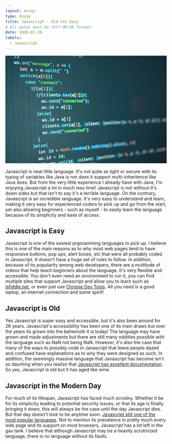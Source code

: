 ```yaml
---
layout: essay
type: essay
title: Javascript - Old Yet Easy
# All dates must be YYYY-MM-DD format!
date: 2020-01-19
labels:
  - Javascript
---
```


<img class="ui tiny right spaced image" src="../images/javascript.jpg">


Javascript is neat little language. It's not quite as tight or secure with its typing of variables like Java is nor does it support multi-inheritence like Java does. But from the very little experience I already have with Java, I'm enjoying Javascript a lot in much less time! Javascript is not without it's down sides but that isn't to say it's a terrible language. On the contrary, Javascript is an incredible language. It's very easy to understand and learn, making it very easy for experienced coders to pick up and go from the start, yet also allowing beginners - such as myself - to easily learn the language because of its simplicity and ease of access.

## Javascript is Easy

Javascript is one of the easiest prgoramming languages to pick up. I believe this is one of the main reasons as to why most web pages tend to have responsive buttons, pop ups, alert boxes, etc that were all probably coded in Javascript. It doesn't have a huge set of rules to follow. In addition, because of its popularity among web developers, there are a multitude of videos that help teach beginners about the language. It's very flexible and accessible. You don't even need an environment to run it, you can find multiple sites that support Javascript and allow you to learn such as [jsfiddle.net](https://jsfiddle.net/), or even just use [Chrome Dev Tools](https://developers.google.com/web/tools/chrome-devtools). All you need is a good laptop, an internet connection and some spirit!

## Javascript is Old

Yes Javascript is super easy and accessible, but it's also been around for 26 years. Javascript's accessibility has been one of its main draws but over the years its grown into the behemoth it is today! The language may have grown and made adjustments but there are still many oddities possible with the language such as NaN not being NaN. However, it's also the case that many of the ways to possibly code in Javascript that leave people dazed and confused have explanations as to why they were designed as such. In addition, the seemingly massive language that Javascript has become isn't so daunting when you realize that [Javascript has excellent documentation](https://developer.mozilla.org/en-US/docs/Web/JavaScript). So yes, Javascript is old but it has aged like wine.

## Javascript in the Modern Day

For much of its lifespan, Javascript has faced much scrutiny. Whether it be for its simplicity leading to potential security issues, or that its age is finally bringing it down, this will always be the case until the day Javascript dies. But that day doesn't look to be anytime soon. [Javascript still one of the most popular languages](https://developer.mozilla.org/en-US/docs/Web/JavaScript). Not to mention its prevalence in pretty much every web page and its support on most browsers, Javascript has a lot left in the gas tank. I believe that although Javascript may be a heavily scrutinized language, there is no language without its faults.
